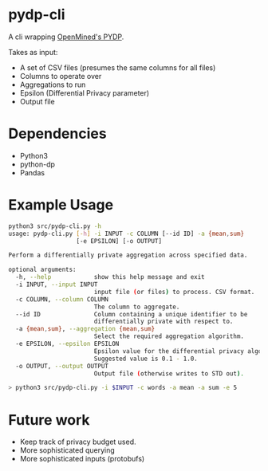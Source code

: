 # pydp-cli
A cli wrapping [OpenMined's PYDP](https://github.com/OpenMined/PyDP).

Takes as input:
 *  A set of CSV files (presumes the same columns for all files)
 *  Columns to operate over
 *  Aggregations to run
 *  Epsilon (Differential Privacy parameter)
 *  Output file

# Dependencies

 *  Python3
 *  python-dp
 *  Pandas

# Example Usage

```bash
python3 src/pydp-cli.py -h
usage: pydp-cli.py [-h] -i INPUT -c COLUMN [--id ID] -a {mean,sum}
                   [-e EPSILON] [-o OUTPUT]

Perform a differentially private aggregation across specified data.

optional arguments:
  -h, --help            show this help message and exit
  -i INPUT, --input INPUT
                        input file (or files) to process. CSV format.
  -c COLUMN, --column COLUMN
                        The column to aggregate.
  --id ID               Column containing a unique identifier to be
                        differentially private with respect to.
  -a {mean,sum}, --aggregation {mean,sum}
                        Select the required aggregation algorithm.
  -e EPSILON, --epsilon EPSILON
                        Epsilon value for the differential privacy algo.
                        Suggested value is 0.1 - 1.0.
  -o OUTPUT, --output OUTPUT
                        Output file (otherwise writes to STD out).
```

```bash
> python3 src/pydp-cli.py -i $INPUT -c words -a mean -a sum -e 5
```

# Future work

 *  Keep track of privacy budget used.
 *  More sophisticated querying
 *  More sophisticated inputs (protobufs)